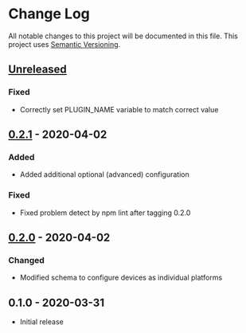 # Change Log

All notable changes to this project will be documented in this file. This project uses [Semantic Versioning](https://semver.org/).


## [Unreleased]
### Fixed
* Correctly set PLUGIN_NAME variable to match correct value


## [0.2.1] - 2020-04-02
### Added
* Added additional optional (advanced) configuration

### Fixed
* Fixed problem detect by npm lint after tagging 0.2.0


## [0.2.0] - 2020-04-02
### Changed
* Modified schema to configure devices as individual platforms


##  0.1.0 - 2020-03-31
* Initial release

[Unreleased]: https://github.com/rchrch/homebridge-mhacwifi1-lan/compare/0.2.1...main
[0.2.1]: https://github.com/rchrch/homebridge-mhacwifi1-lan/compare/0.2.0...0.2.1
[0.2.0]: https://github.com/rchrch/homebridge-mhacwifi1-lan/compare/0.1.0..0.2.0
